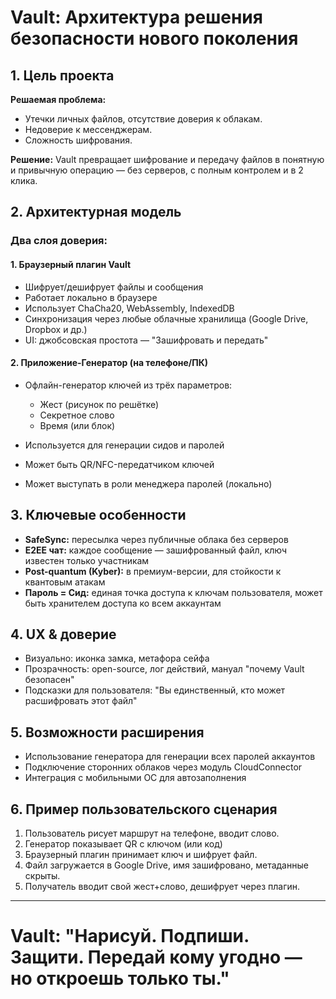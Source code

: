 # Vault: Архитектура решения безопасности нового поколения

## 1. Цель проекта

**Решаемая проблема:**

- Утечки личных файлов, отсутствие доверия к облакам.
- Недоверие к мессенджерам.
- Сложность шифрования.

**Решение:**
Vault превращает шифрование и передачу файлов в понятную и привычную операцию — без серверов, с полным контролем и в 2 клика.

## 2. Архитектурная модель

### Два слоя доверия:

#### **1. Браузерный плагин Vault**

- Шифрует/дешифрует файлы и сообщения
- Работает локально в браузере
- Использует ChaCha20, WebAssembly, IndexedDB
- Синхронизация через любые облачные хранилища (Google Drive, Dropbox и др.)
- UI: джобсовская простота — "Зашифровать и передать"

#### **2. Приложение-Генератор (на телефоне/ПК)**

- Офлайн-генератор ключей из трёх параметров:

  - Жест (рисунок по решётке)
  - Секретное слово
  - Время (или блок)

- Используется для генерации сидов и паролей
- Может быть QR/NFC-передатчиком ключей
- Может выступать в роли менеджера паролей (локально)

## 3. Ключевые особенности

- **SafeSync:** пересылка через публичные облака без серверов
- **E2EE чат:** каждое сообщение — зашифрованный файл, ключ известен только участникам
- **Post-quantum (Kyber):** в премиум-версии, для стойкости к квантовым атакам
- **Пароль = Сид:** единая точка доступа к ключам пользователя, может быть хранителем доступа ко всем аккаунтам

## 4. UX & доверие

- Визуально: иконка замка, метафора сейфа
- Прозрачность: open-source, лог действий, мануал "почему Vault безопасен"
- Подсказки для пользователя: "Вы единственный, кто может расшифровать этот файл"

## 5. Возможности расширения

- Использование генератора для генерации всех паролей аккаунтов
- Подключение сторонних облаков через модуль CloudConnector
- Интеграция с мобильными ОС для автозаполнения

## 6. Пример пользовательского сценария

1. Пользователь рисует маршрут на телефоне, вводит слово.
2. Генератор показывает QR с ключом (или код)
3. Браузерный плагин принимает ключ и шифрует файл.
4. Файл загружается в Google Drive, имя зашифровано, метаданные скрыты.
5. Получатель вводит свой жест+слово, дешифрует через плагин.

---

# Vault: "Нарисуй. Подпиши. Защити. Передай кому угодно — но откроешь только ты."
